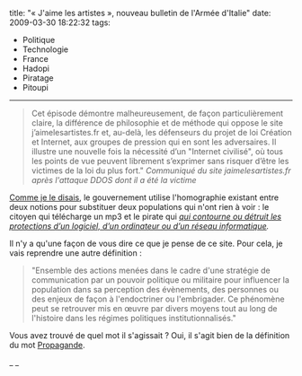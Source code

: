 title: "«&#160;J'aime les artistes&#160;», nouveau bulletin de l'Armée d'Italie"
date: 2009-03-30 18:22:32
tags:
  - Politique
  - Technologie
  - France
  - Hadopi
  - Piratage
  - Pitoupi
---

> Cet épisode démontre malheureusement, de façon particulièrement claire, la différence de philosophie et de méthode qui oppose le site j’aimelesartistes.fr et, au-delà, les défenseurs du projet de loi Création et Internet, aux groupes de pression qui en sont les adversaires. Il illustre une nouvelle fois la nécessité d’un "Internet civilisé", où tous les points de vue peuvent librement s’exprimer sans risquer d’être les victimes de la loi du plus fort."
> <cite>Communiqué du site jaimelesartistes.fr après l'attaque DDOS dont il a été la victime</cite>

[Comme je le disais](//borisschapira.com/blog/hadopi-les-pirates-ont-bon-dos/), le gouvernement utilise l'homographie existant entre deux notions pour substituer deux populations qui n'ont rien à voir&nbsp;: le citoyen qui télécharge un mp3 et le pirate qui _[qui contourne ou détruit les protections d’un logiciel, d’un ordinateur ou d’un réseau informatique](//www.legifrance.gouv.fr/jopdf/common/jo_pdf.jsp?numJO=0&amp;dateJO=19990402&amp;pageDebut=03905&amp;pageFin=&amp;pageCourante=03907)._

Il n'y a qu'une façon de vous dire ce que je pense de ce site. Pour cela, je vais reprendre une autre définition&nbsp;:

> "Ensemble des actions menées dans le cadre d'une stratégie de communication par un pouvoir politique ou militaire pour influencer la population dans sa perception des évènements, des personnes ou des enjeux de façon à l'endoctriner ou l'embrigader. Ce phénomène peut se retrouver mis en œuvre par divers moyens tout au long de l'histoire dans les régimes politiques institutionnalisés."

Vous avez trouvé de quel mot il s'agissait&nbsp;? Oui, il s'agit bien de la définition du mot [Propagande](//fr.wikipedia.org/wiki/Propagande).

_
_